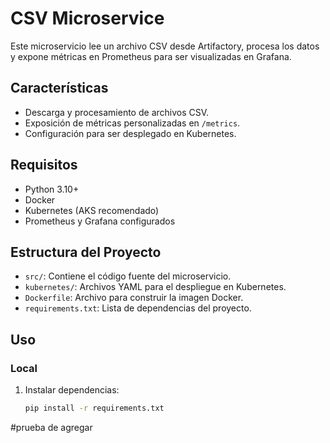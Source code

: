 # CSV Microservice

Este microservicio lee un archivo CSV desde Artifactory, procesa los datos y expone métricas en Prometheus para ser visualizadas en Grafana.

## Características

- Descarga y procesamiento de archivos CSV.
- Exposición de métricas personalizadas en `/metrics`.
- Configuración para ser desplegado en Kubernetes.

## Requisitos

- Python 3.10+
- Docker
- Kubernetes (AKS recomendado)
- Prometheus y Grafana configurados

## Estructura del Proyecto

- `src/`: Contiene el código fuente del microservicio.
- `kubernetes/`: Archivos YAML para el despliegue en Kubernetes.
- `Dockerfile`: Archivo para construir la imagen Docker.
- `requirements.txt`: Lista de dependencias del proyecto.

## Uso

### Local

1. Instalar dependencias:
   ```bash
   pip install -r requirements.txt

#prueba de agregar